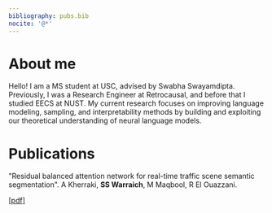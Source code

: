 ```yaml
---
bibliography: pubs.bib
nocite: '@*'
---
```


# About me

Hello! I am a MS student at USC, advised by Swabha Swa­yam­dip­ta. Previously, I was a Research Engineer at Retrocausal, and before that I studied EECS at NUST. 
My current research focuses on improving language modeling, sampling, and interpretability methods by building and exploiting our theoretical understanding of neural language models. 

# Publications

"Residual balanced attention network for real-time traffic scene semantic segmentation". 
A Kherraki, **SS Warraich**, M Maqbool, R El Ouazzani. 

[\[pdf\]](https://ijece.iaescore.com/index.php/IJECE/article/view/29369/16577)